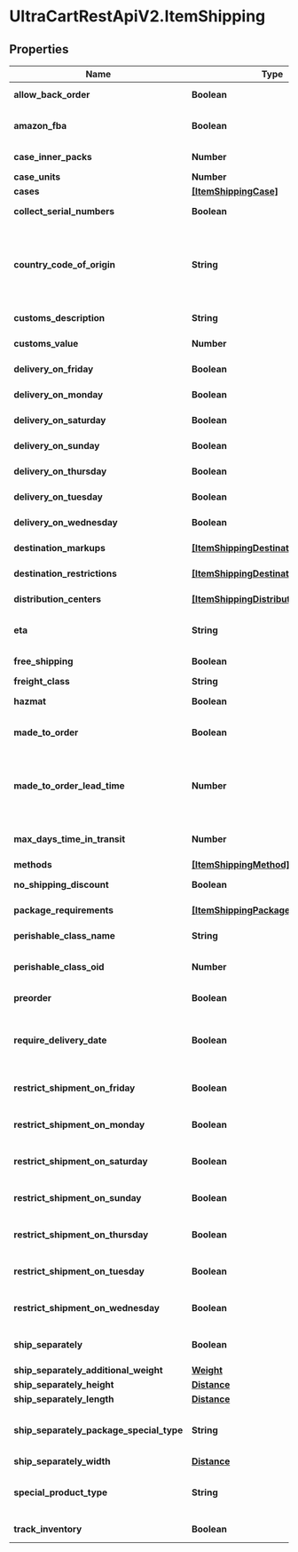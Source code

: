 # UltraCartRestApiV2.ItemShipping

## Properties
Name | Type | Description | Notes
------------ | ------------- | ------------- | -------------
**allow_back_order** | **Boolean** | Allow back order | [optional] 
**amazon_fba** | **Boolean** | Fulfillment by Amazon.com | [optional] 
**case_inner_packs** | **Number** | Case inner packs | [optional] 
**case_units** | **Number** | Case units | [optional] 
**cases** | [**[ItemShippingCase]**](ItemShippingCase.md) | Cases | [optional] 
**collect_serial_numbers** | **Boolean** | This item is on pre-order | [optional] 
**country_code_of_origin** | **String** | Country code of origin for customs forms.  (ISO-3166 two letter code) | [optional] 
**customs_description** | **String** | Customs description | [optional] 
**customs_value** | **Number** | Customs value | [optional] 
**delivery_on_friday** | **Boolean** | Delivery on Friday | [optional] 
**delivery_on_monday** | **Boolean** | Delivery on Monday | [optional] 
**delivery_on_saturday** | **Boolean** | Delivery on Saturday | [optional] 
**delivery_on_sunday** | **Boolean** | Delivery on Sunday | [optional] 
**delivery_on_thursday** | **Boolean** | Delivery on Thursday | [optional] 
**delivery_on_tuesday** | **Boolean** | Delivery on Tuesday | [optional] 
**delivery_on_wednesday** | **Boolean** | Delivery on Wednesday | [optional] 
**destination_markups** | [**[ItemShippingDestinationMarkup]**](ItemShippingDestinationMarkup.md) | Destination markups | [optional] 
**destination_restrictions** | [**[ItemShippingDestinationRestriction]**](ItemShippingDestinationRestriction.md) | Destination restrictions | [optional] 
**distribution_centers** | [**[ItemShippingDistributionCenter]**](ItemShippingDistributionCenter.md) | Distribution centers | [optional] 
**eta** | **String** | Estimated time of arrival | [optional] 
**free_shipping** | **Boolean** | Qualifies for free shipping | [optional] 
**freight_class** | **String** | Freight class | [optional] 
**hazmat** | **Boolean** | Hazardous material | [optional] 
**made_to_order** | **Boolean** | True if this item is made to order | [optional] 
**made_to_order_lead_time** | **Number** | Number of days lead time it takes to make the item before ite can ship | [optional] 
**max_days_time_in_transit** | **Number** | Maximum days allowed in transit | [optional] 
**methods** | [**[ItemShippingMethod]**](ItemShippingMethod.md) | Methods | [optional] 
**no_shipping_discount** | **Boolean** | No shipping discounts | [optional] 
**package_requirements** | [**[ItemShippingPackageRequirement]**](ItemShippingPackageRequirement.md) | Package requirements | [optional] 
**perishable_class_name** | **String** | Perishable class name | [optional] 
**perishable_class_oid** | **Number** | Perishable class object identifier | [optional] 
**preorder** | **Boolean** | This item is on pre-order | [optional] 
**require_delivery_date** | **Boolean** | True to require customer to select a delivery date | [optional] 
**restrict_shipment_on_friday** | **Boolean** | Restrict shipment on Friday | [optional] 
**restrict_shipment_on_monday** | **Boolean** | Restrict shipment on Monday | [optional] 
**restrict_shipment_on_saturday** | **Boolean** | Restrict shipment on Saturday | [optional] 
**restrict_shipment_on_sunday** | **Boolean** | Restrict shipment on Sunday | [optional] 
**restrict_shipment_on_thursday** | **Boolean** | Restrict shipment on Thursday | [optional] 
**restrict_shipment_on_tuesday** | **Boolean** | Restrict shipment on Tuesday | [optional] 
**restrict_shipment_on_wednesday** | **Boolean** | Restrict shipment on Wednesday | [optional] 
**ship_separately** | **Boolean** | Ship this item in a separate box | [optional] 
**ship_separately_additional_weight** | [**Weight**](Weight.md) |  | [optional] 
**ship_separately_height** | [**Distance**](Distance.md) |  | [optional] 
**ship_separately_length** | [**Distance**](Distance.md) |  | [optional] 
**ship_separately_package_special_type** | **String** | Ship separately package special type | [optional] 
**ship_separately_width** | [**Distance**](Distance.md) |  | [optional] 
**special_product_type** | **String** | Special product type (USPS Media Mail) | [optional] 
**track_inventory** | **Boolean** | Track inventory | [optional] 


